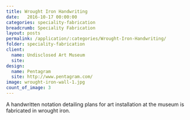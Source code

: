 ```yaml
---
title: Wrought Iron Handwriting
date:   2016-10-17 00:00:00
categories: speciality-fabrication
breadcrumb: Speciality Fabrication
layout: posts
permalink: /application/:categories/Wrought-Iron-Handwriting/
folder: speciality-fabrication
client:
  name: Undisclosed Art Museum
  site: 
design: 
  name: Pentagram
  site: http://www.pentagram.com/
image: wrought-iron-wall-1.jpg
count_of_image: 3
---
```

<div class="col-xs-12 col-sm-12 col-md-12 col-lg-12">
  <div class="fotorama application-item__slider" data-nav="thumbs" data-thumbheight="109" border-width="3">
    <a {{ href | img : "fotorama/wrought-iron-wall-1.jpg" }}></a>
    <a {{ href | img : "fotorama/wrought-iron-wall-2.jpg" }}></a>
    <a {{ href | img : "fotorama/wrought-iron-wall-3.jpg" }}></a>
  </div>
  <div class="visible-xs application-item__icon-slider">
      <i class="icon-swipe"></i>
    </div>
<p class="application-item__content application-item__content--bottom">
    A handwritten notation detailing plans for art installation at the museum is fabricated in wrought iron.
  </p>
</div>

